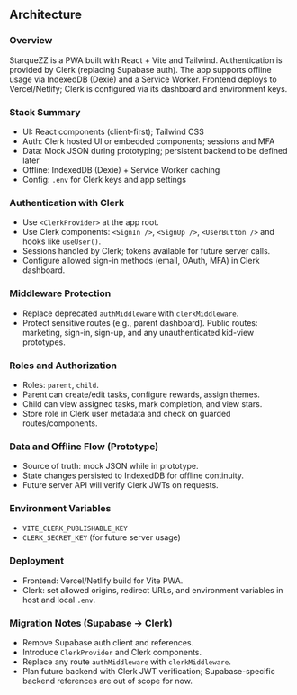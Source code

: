 ## Architecture

### Overview
StarqueZZ is a PWA built with React + Vite and Tailwind. Authentication is provided by Clerk (replacing Supabase auth). The app supports offline usage via IndexedDB (Dexie) and a Service Worker. Frontend deploys to Vercel/Netlify; Clerk is configured via its dashboard and environment keys.

### Stack Summary
- UI: React components (client-first); Tailwind CSS
- Auth: Clerk hosted UI or embedded components; sessions and MFA
- Data: Mock JSON during prototyping; persistent backend to be defined later
- Offline: IndexedDB (Dexie) + Service Worker caching
- Config: `.env` for Clerk keys and app settings

### Authentication with Clerk
- Use `<ClerkProvider>` at the app root.
- Use Clerk components: `<SignIn />`, `<SignUp />`, `<UserButton />` and hooks like `useUser()`.
- Sessions handled by Clerk; tokens available for future server calls.
- Configure allowed sign-in methods (email, OAuth, MFA) in Clerk dashboard.

### Middleware Protection
- Replace deprecated `authMiddleware` with `clerkMiddleware`.
- Protect sensitive routes (e.g., parent dashboard). Public routes: marketing, sign-in, sign-up, and any unauthenticated kid-view prototypes.

### Roles and Authorization
- Roles: `parent`, `child`.
- Parent can create/edit tasks, configure rewards, assign themes.
- Child can view assigned tasks, mark completion, and view stars.
- Store role in Clerk user metadata and check on guarded routes/components.

### Data and Offline Flow (Prototype)
- Source of truth: mock JSON while in prototype.
- State changes persisted to IndexedDB for offline continuity.
- Future server API will verify Clerk JWTs on requests.

### Environment Variables
- `VITE_CLERK_PUBLISHABLE_KEY`
- `CLERK_SECRET_KEY` (for future server usage)

### Deployment
- Frontend: Vercel/Netlify build for Vite PWA.
- Clerk: set allowed origins, redirect URLs, and environment variables in host and local `.env`.

### Migration Notes (Supabase → Clerk)
- Remove Supabase auth client and references.
- Introduce `ClerkProvider` and Clerk components.
- Replace any route `authMiddleware` with `clerkMiddleware`.
- Plan future backend with Clerk JWT verification; Supabase-specific backend references are out of scope for now.